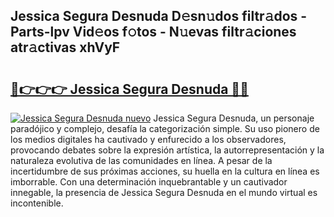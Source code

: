 ## Jessica Segura Desnuda D𝚎sn𝚞dos filtr𝚊dos - Parts-lpv Vid𝚎os f𝚘tos - N𝚞evas filtr𝚊ciones atr𝚊ctivas xhVyF

# <h2><a href="http://mb65lm.tromn.icu/?c=Jessica+Segura+Desnuda">🔗👉👉👉 Jessica Segura Desnuda 🔗🔗</a></h2>

[![Jessica Segura Desnuda nuevo](https://i.imgur.com/pEAQMta.gif)](http://mb65lm.tromn.icu/?c=Jessica+Segura+Desnuda)
Jessica Segura Desnuda, un personaje paradójico y complejo, desafía la categorización simple. Su uso pionero de los medios digitales ha cautivado y enfurecido a los observadores, provocando debates sobre la expresión artística, la autorrepresentación y la naturaleza evolutiva de las comunidades en línea. A pesar de la incertidumbre de sus próximas acciones, su huella en la cultura en línea es imborrable. Con una determinación inquebrantable y un cautivador innegable, la presencia de Jessica Segura Desnuda en el mundo virtual es incontenible.
